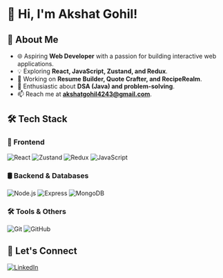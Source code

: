 # 👋 Hi, I'm Akshat Gohil!

## 🚀 About Me
- 🌐 Aspiring **Web Developer** with a passion for building interactive web applications.
- 💡 Exploring **React, JavaScript, Zustand, and Redux**.
- 🔧 Working on **Resume Builder, Quote Crafter, and RecipeRealm**.
- 🎯 Enthusiastic about **DSA (Java) and problem-solving**.
- 📫 Reach me at **[akshatgohil4243@gmail.com](mailto:akshatgohil4243@gmail.com)**.

## 🛠 Tech Stack

### 🚀 Frontend
![React](https://img.shields.io/badge/React-20232A?style=for-the-badge&logo=react&logoColor=61DAFB)
![Zustand](https://img.shields.io/badge/Zustand-%2320232A.svg?style=for-the-badge&logo=zustand&logoColor=%2361DAFB)
![Redux](https://img.shields.io/badge/Redux-764ABC?style=for-the-badge&logo=redux&logoColor=white)
![JavaScript](https://img.shields.io/badge/JavaScript-F7DF1E?style=for-the-badge&logo=javascript&logoColor=black)

### 🛢️ Backend & Databases
![Node.js](https://img.shields.io/badge/Node.js-43853D?style=for-the-badge&logo=node.js&logoColor=white)
![Express](https://img.shields.io/badge/Express.js-000000?style=for-the-badge&logo=express&logoColor=white)
![MongoDB](https://img.shields.io/badge/MongoDB-4EA94B?style=for-the-badge&logo=mongodb&logoColor=white)

### 🛠 Tools & Others
![Git](https://img.shields.io/badge/Git-F05032?style=for-the-badge&logo=git&logoColor=white)
![GitHub](https://img.shields.io/badge/GitHub-181717?style=for-the-badge&logo=github&logoColor=white)

## 🎯 Let's Connect
[![LinkedIn](https://img.shields.io/badge/LinkedIn-0A66C2?style=for-the-badge&logo=linkedin&logoColor=white)](https://www.linkedin.com/in/akshat-gohil-6345b6323/)
